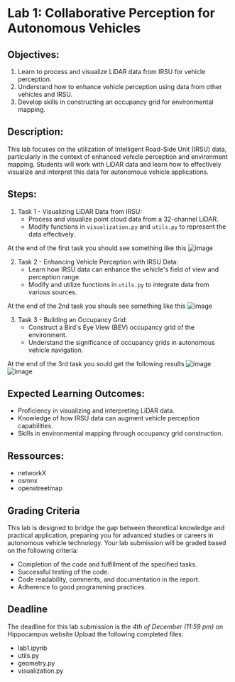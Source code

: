 
# Lab 1: Collaborative Perception for Autonomous Vehicles

## Objectives:
1. Learn to process and visualize LiDAR data from IRSU for vehicle perception.
2. Understand how to enhance vehicle perception using data from other vehicles and IRSU.
3. Develop skills in constructing an occupancy grid for environmental mapping.

## Description:
This lab focuses on the utilization of Intelligent Road-Side Unit (IRSU) data, particularly in the context of enhanced vehicle perception and environment mapping. Students will work with LiDAR data and learn how to effectively visualize and interpret this data for autonomous vehicle applications.

## Steps:
1. Task 1 - Visualizing LiDAR Data from IRSU:
   - Process and visualize point cloud data from a 32-channel LiDAR.
   - Modify functions in `visualization.py` and `utils.py` to represent the data effectively.

At the end of the first task you should see something like this
![image](https://github.com/CBeaune/ECN_AUVE_labs_students/assets/57994352/82ca7e5f-98a6-4be9-bade-671dff4bb073)


2. Task 2 - Enhancing Vehicle Perception with IRSU Data:
   - Learn how IRSU data can enhance the vehicle's field of view and perception range.
   - Modify and utilize functions in `utils.py` to integrate data from various sources.

At the end of the 2nd task you shouls see something like this
![image](https://github.com/CBeaune/ECN_AUVE_labs_students/assets/57994352/6c16cd43-f48b-45f3-9cd9-f838232d3efb)

3. Task 3 - Building an Occupancy Grid:
   - Construct a Bird's Eye View (BEV) occupancy grid of the environment.
   - Understand the significance of occupancy grids in autonomous vehicle navigation.

At the end of the 3rd task you sould get the following results
![image](https://github.com/CBeaune/ECN_AUVE_labs_students/assets/57994352/e6c18298-6f27-40da-8414-c6169de5d8b0)
![image](https://github.com/CBeaune/ECN_AUVE_labs_students/assets/57994352/153b3732-7c6c-4219-abbb-e011e3bcca1a)


## Expected Learning Outcomes:
- Proficiency in visualizing and interpreting LiDAR data.
- Knowledge of how IRSU data can augment vehicle perception capabilities.
- Skills in environmental mapping through occupancy grid construction.

## Ressources:
- networkX
- osmnx
- openstreetmap


## Grading Criteria
This lab is designed to bridge the gap between theoretical knowledge and practical application, preparing you for advanced studies or careers in autonomous vehicle technology.
Your lab submission will be graded based on the following criteria:
- Completion of the code and fulfillment of the specified tasks.
- Successful testing of the code.
- Code readability, comments, and documentation in the report.
- Adherence to good programming practices.

## Deadline
The deadline for this lab submission is the *4th of December (11:59 pm)* on Hippocampus website 
Upload the following completed files:

- lab1.ipynb
- utils.py 
- geometry.py
- visualization.py
